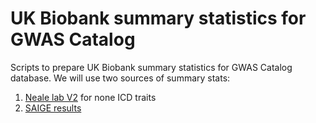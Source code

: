 UK Biobank summary statistics for GWAS Catalog
==============================================

Scripts to prepare UK Biobank summary statistics for GWAS Catalog database. We will use two sources of summary stats:
1. [Neale lab V2](http://www.nealelab.is/uk-biobank) for none ICD traits
2. [SAIGE results](https://github.com/weizhouUMICH/SAIGE#uk-biobank-gwas-results)
